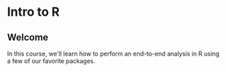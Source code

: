 # Intro to R


## Welcome

In this course, we'll learn how to perform an end-to-end analysis in R using a few of our favorite packages.
